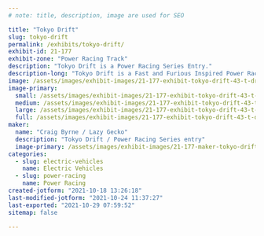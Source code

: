 ```yaml
---
# note: title, description, image are used for SEO

title: "Tokyo Drift"
slug: tokyo-drift
permalink: /exhibits/tokyo-drift/
exhibit-id: 21-177
exhibit-zone: "Power Racing Track"
description: "Tokyo Drift is a Power Racing Series Entry."
description-long: "Tokyo Drift is a Fast and Furious Inspired Power Racing Series entry that showcases recycling EV car batteries, off the shelf parts, and basic fabrication practices to build a fun PRS racer."
image: /assets/images/exhibit-images/21-177-exhibit-tokyo-drift-43-t-drift-1706-large.png
image-primary: 
  small: /assets/images/exhibit-images/21-177-exhibit-tokyo-drift-43-t-drift-1706-small.png
  medium: /assets/images/exhibit-images/21-177-exhibit-tokyo-drift-43-t-drift-1706-medium.png
  large: /assets/images/exhibit-images/21-177-exhibit-tokyo-drift-43-t-drift-1706-large.png
  full: /assets/images/exhibit-images/21-177-exhibit-tokyo-drift-43-t-drift-1706-full.png
maker: 
  name: "Craig Byrne / Lazy Gecko"
  description: "Tokyo Drift / Power Racing Series entry"
  image-primary: /assets/images/exhibit-images/21-177-maker-tokyo-drift-t-drift-medium.png
categories: 
  - slug: electric-vehicles
    name: Electric Vehicles
  - slug: power-racing
    name: Power Racing
created-jotform: "2021-10-18 13:26:18"
last-modified-jotform: "2021-10-24 11:37:27"
last-exported: "2021-10-29 07:59:52"
sitemap: false

---
```

